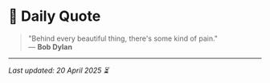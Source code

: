 # 📜 Daily Quote

> "Behind every beautiful thing, there's some kind of pain."  
> — **Bob Dylan**

---

_Last updated: 20 April 2025 ⏳_
